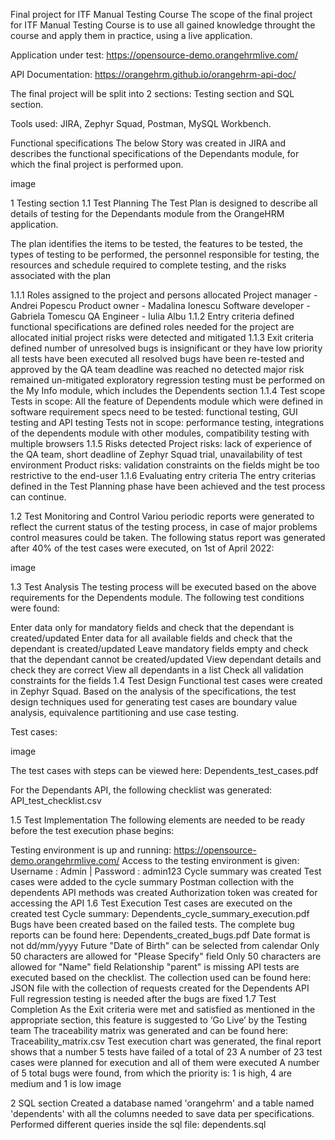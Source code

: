 Final project for ITF Manual Testing Course
The scope of the final project for ITF Manual Testing Course is to use all gained knowledge throught the course and apply them in practice, using a live application.

Application under test: https://opensource-demo.orangehrmlive.com/

API Documentation: https://orangehrm.github.io/orangehrm-api-doc/

The final project will be split into 2 sections: Testing section and SQL section.

Tools used: JIRA, Zephyr Squad, Postman, MySQL Workbench.

Functional specifications
The below Story was created in JIRA and describes the functional specifications of the Dependants module, for which the final project is performed upon.

image

1 Testing section
1.1 Test Planning
The Test Plan is designed to describe all details of testing for the Dependants module from the OrangeHRM application.

The plan identifies the items to be tested, the features to be tested, the types of testing to be performed, the personnel responsible for testing, the resources and schedule required to complete testing, and the risks associated with the plan

1.1.1 Roles assigned to the project and persons allocated
Project manager - Andrei Popescu
Product owner - Madalina Ionescu
Software developer - Gabriela Tomescu
QA Engineer - Iulia Albu
1.1.2 Entry criteria defined
functional specifications are defined
roles needed for the project are allocated
initial project risks were detected and mitigated
1.1.3 Exit criteria defined
number of unresolved bugs is insignificant or they have low priority
all tests have been executed
all resolved bugs have been re-tested and approved by the QA team
deadline was reached
no detected major risk remained un-mitigated
exploratory regression testing must be performed on the My Info module, which includes the Dependents section
1.1.4 Test scope
Tests in scope: All the feature of Dependents module which were defined in software requirement specs need to be tested: functional testing, GUI testing and API testing
Tests not in scope: performance testing, integrations of the dependents module with other modules, compatibility testing with multiple browsers
1.1.5 Risks detected
Project risks: lack of experience of the QA team, short deadline of Zephyr Squad trial, unavailability of test environment
Product risks: validation constraints on the fields might be too restrictive to the end-user
1.1.6 Evaluating entry criteria
The entry criterias defined in the Test Planning phase have been achieved and the test process can continue.

1.2 Test Monitoring and Control
Variou periodic reports were generated to reflect the current status of the testing process, in case of major problems control measures could be taken. The following status report was generated after 40% of the test cases were executed, on 1st of April 2022:

image

1.3 Test Analysis
The testing process will be executed based on the above requirements for the Dependents module. The following test conditions were found:

Enter data only for mandatory fields and check that the dependant is created/updated
Enter data for all available fields and check that the dependant is created/updated
Leave mandatory fields empty and check that the dependant cannot be created/updated
View dependant details and check they are correct
View all dependants in a list
Check all validation constraints for the fields
1.4 Test Design
Functional test cases were created in Zephyr Squad. Based on the analysis of the specifications, the test design techniques used for generating test cases are boundary value analysis, equivalence partitioning and use case testing.

Test cases:

image

The test cases with steps can be viewed here: Dependents_test_cases.pdf

For the Dependants API, the following checklist was generated: API_test_checklist.csv

1.5 Test Implementation
The following elements are needed to be ready before the test execution phase begins:

Testing environment is up and running: https://opensource-demo.orangehrmlive.com/
Access to the testing environment is given: Username : Admin | Password : admin123
Cycle summary was created
Test cases were added to the cycle summary
Postman collection with the dependents API methods was created
Authorization token was created for accessing the API
1.6 Test Execution
Test cases are executed on the created test Cycle summary: Dependents_cycle_summary_execution.pdf
Bugs have been created based on the failed tests. The complete bug reports can be found here: Dependents_created_bugs.pdf
Date format is not dd/mm/yyyy
Future "Date of Birth" can be selected from calendar
Only 50 characters are allowed for "Please Specify" field
Only 50 characters are allowed for "Name" field
Relationship "parent" is missing
API tests are executed based on the checklist. The collection used can be found here: JSON file with the collection of requests created for the Dependents API
Full regression testing is needed after the bugs are fixed
1.7 Test Completion
As the Exit criteria were met and satisfied as mentioned in the appropriate section, this feature is suggested to ‘Go Live’ by the Testing team
The traceability matrix was generated and can be found here: Traceability_matrix.csv
Test execution chart was generated, the final report shows that a number 5 tests have failed of a total of 23
A number of 23 test cases were planned for execution and all of them were executed
A number of 5 total bugs were found, from which the priority is: 1 is high, 4 are medium and 1 is low
image

2 SQL section
Created a database named 'orangehrm' and a table named 'dependents' with all the columns needed to save data per specifications. Performed different queries inside the sql file: dependents.sql
